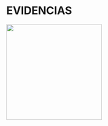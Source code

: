 # EVIDENCIAS
<img src="https://cdn.worldvectorlogo.com/logos/java.svg" width=" 250px" align="left">

